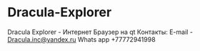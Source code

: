 # Dracula-Explorer
Dracula Explorer - Интернет Браузер на qt
Контакты:
E-mail - Dracula.inc@yandex.ru
Whats app +77772941998

